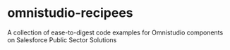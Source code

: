 # omnistudio-recipees
A collection of ease-to-digest code examples for Omnistudio components on Salesforce Public Sector Solutions
